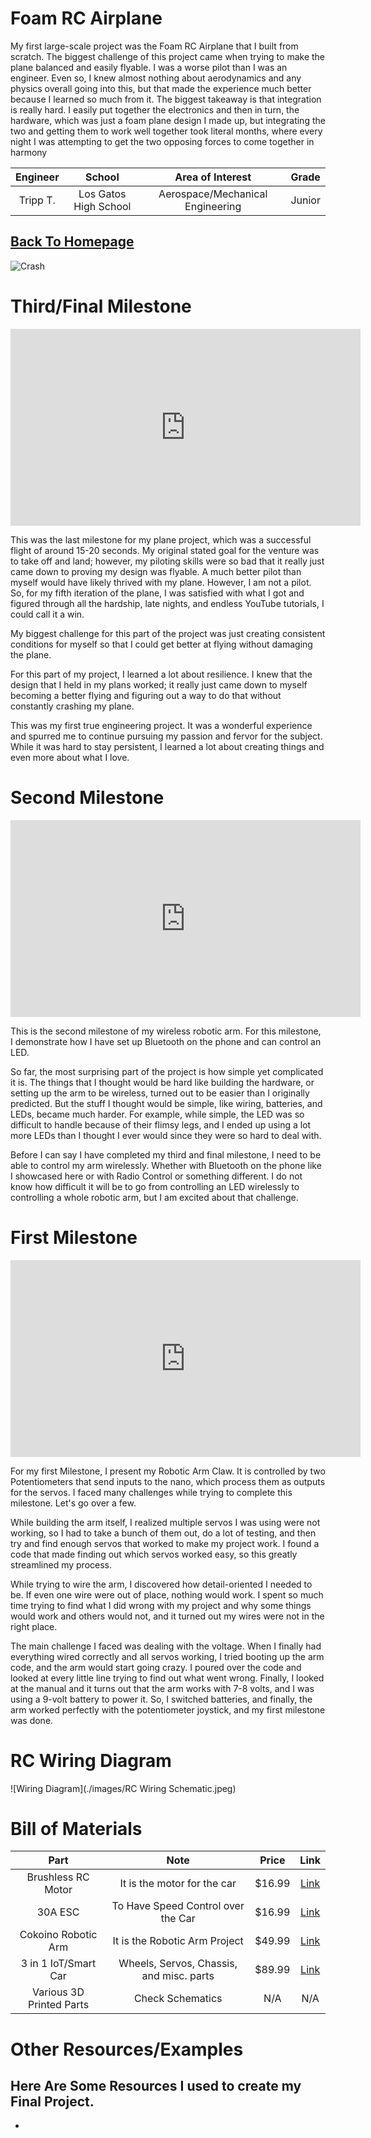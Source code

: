 # Foam RC Airplane
My first large-scale project was the Foam RC Airplane that I built from scratch. The biggest challenge of this project came when trying to make the plane balanced and easily flyable. I was a worse pilot than I was an engineer. Even so, I knew almost nothing about aerodynamics and any physics overall going into this, but that made the experience much better because I learned so much from it. The biggest takeaway is that integration is really hard. I easily put together the electronics and then in turn, the hardware, which was just a foam plane design I made up, but integrating the two and getting them to work well together took literal months, where every night I was attempting to get the two opposing forces to come together in harmony

| **Engineer** | **School** | **Area of Interest** | **Grade** |
|:--:|:--:|:--:|:--:|
| Tripp T. | Los Gatos High School | Aerospace/Mechanical Engineering | Junior

## [Back To Homepage](./index.md)


<!--**Replace the headshot below with a picture with the plane. Follow the guide [here](https://tomcam.github.io/least-github-pages/adding-images-github-pages-site.html) if you need help.**-->

![Crash](./images/Crash.jpeg)



# Third/Final Milestone

<iframe width="560" height="315" src="https://www.youtube.com/embed/_G9nHn8xFMI?si=Z0ufIZd0SuiaE42G" title="YouTube video player" frameborder="0" allow="accelerometer; autoplay; clipboard-write; encrypted-media; gyroscope; picture-in-picture; web-share" referrerpolicy="strict-origin-when-cross-origin" allowfullscreen></iframe>

This was the last milestone for my plane project, which was a successful flight of around 15-20 seconds. My original stated goal for the venture was to take off and land; however, my piloting skills were so bad that it really just came down to proving my design was flyable. A much better pilot than myself would have likely thrived with my plane. However, I am not a pilot. So, for my fifth iteration of the plane, I was satisfied with what I got and figured through all the hardship, late nights, and endless YouTube tutorials, I could call it a win. 

My biggest challenge for this part of the project was just creating consistent conditions for myself so that I could get better at flying without damaging the plane. 

For this part of my project, I learned a lot about resilience. I knew that the design that I held in my plans worked; it really just came down to myself becoming a better flying and figuring out a way to do that without constantly crashing my plane. 

This was my first true engineering project. It was a wonderful experience and spurred me to continue pursuing my passion and fervor for the subject. While it was hard to stay persistent, I learned a lot about creating things and even more about what I love. 


# Second Milestone
<!---For your second milestone, explain what you've worked on since your previous milestone. You can highlight:
- Technical details of what you've accomplished and how they contribute to the final goal
- What has been surprising about the project so far
- Previous challenges you faced that you overcame
- What needs to be completed before your final milestone--> 
<iframe width="560" height="315" src="https://www.youtube.com/embed/5Xx3lmexvCQ" title="YouTube video player" frameborder="0" allow="accelerometer; autoplay; clipboard-write; encrypted-media; gyroscope; picture-in-picture; web-share" allowfullscreen></iframe>

This is the second milestone of my wireless robotic arm. For this milestone, I demonstrate how I have set up Bluetooth on the phone and can control an LED. 

So far, the most surprising part of the project is how simple yet complicated it is. The things that I thought would be hard like building the hardware, or setting up the arm to be wireless, turned out to be easier than I originally predicted. But the stuff I thought would be simple, like wiring, batteries, and LEDs, became much harder. For example, while simple, the LED was so difficult to handle because of their flimsy legs, and I ended up using a lot more LEDs than I thought I ever would since they were so hard to deal with. 

Before I can say I have completed my third and final milestone, I need to be able to control my arm wirelessly. Whether with Bluetooth on the phone like I showcased here or with Radio Control or something different. I do not know how difficult it will be to go from controlling an LED wirelessly to controlling a whole robotic arm, but I am excited about that challenge. 

# First Milestone
<iframe width="560" height="315" src="https://www.youtube.com/embed/JJNtc4UcqHM" title="YouTube video player" frameborder="0" allow="accelerometer; autoplay; clipboard-write; encrypted-media; gyroscope; picture-in-picture; web-share" allowfullscreen></iframe>

For my first Milestone, I present my Robotic Arm Claw. It is controlled by two Potentiometers that send inputs to the nano, which process them as outputs for the servos. I faced many challenges while trying to complete this milestone. Let's go over a few.

While building the arm itself, I realized multiple servos I was using were not working, so I had to take a bunch of them out, do a lot of testing, and then try and find enough servos that worked to make my project work. I found a code that made finding out which servos worked easy, so this greatly streamlined my process.

While trying to wire the arm, I discovered how detail-oriented I needed to be. If even one wire were out of place, nothing would work. I spent so much time trying to find what I did wrong with my project and why some things would work and others would not, and it turned out my wires were not in the right place.

The main challenge I faced was dealing with the voltage. When I finally had everything wired correctly and all servos working, I tried booting up the arm code, and the arm would start going crazy. I poured over the code and looked at every little line trying to find out what went wrong. Finally, I looked at the manual and it turns out that the arm works with 7-8 volts, and I was using a 9-volt battery to power it. So, I switched batteries, and finally, the arm worked perfectly with the potentiometer joystick, and my first milestone was done. 

# RC Wiring Diagram
![Wiring Diagram](./images/RC Wiring Schematic.jpeg)



# Bill of Materials

| **Part** | **Note** | **Price** | **Link** |
|:--:|:--:|:--:|:--:| 
|Brushless RC Motor|It is the motor for the car|$16.99| <a href= "https://www.amazon.com/FLASH-HOBBY-Brushless-Multicopters-Helicopter/dp/B089YN9WM9/ref=sr_1_4?crid=2N1L4C3VMAL3L&keywords=rc%2Bmotor&qid=1689274087&s=toys-and-games&sprefix=rc%2Bmoto%2Ctoys-and-games%2C163&sr=1-4&th=1"> Link </a>|
| 30A ESC | To Have Speed Control over the Car | $16.99 | <a href= "https://www.amazon.com/RC-Brushless-Electric-Controller-bullet/dp/B071GRSFBD/ref=pd_bxgy_sccl_1/130-2510493-2350145?pd_rd_w=Tpt7i&content-id=amzn1.sym.26a5c67f-1a30-486b-bb90-b523ad38d5a0&pf_rd_p=26a5c67f-1a30-486b-bb90-b523ad38d5a0&pf_rd_r=BWF4MRYYFR352B441YN7&pd_rd_wg=c4Kas&pd_rd_r=55405d14-455a-41be-95ae-b7396496c584&pd_rd_i=B071GRSFBD&psc=1"> Link </a> |
|Cokoino Robotic Arm|It is the Robotic Arm Project|$49.99| <a href= "https://www.amazon.com/LK-COKOINO-Compliment-Engineering-Technology/dp/B081FG1JQ1"> Link </a>|
|3 in 1 IoT/Smart Car| Wheels, Servos, Chassis, and misc. parts| $89.99 | <a href="https://www.amazon.com/SunFounder-Compatible-Tutorials-Including-Controller/dp/B0B778L1DZ"> Link </a> |
| Various 3D Printed Parts | Check Schematics | N/A | N/A |


# Other Resources/Examples
Here Are Some Resources I used to create my Final Project.
-
-
